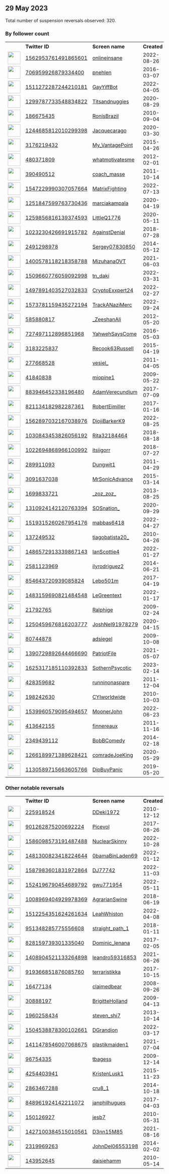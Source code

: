 
## 29 May 2023
Total number of suspension reversals observed: 320.

### By follower count
<table><tr><th></th><th align="left">Twitter ID</th><th align="left">Screen name</th>
<th align="left">Created</th><th align="left">Status</th><th align="left">Suspended</th><th align="left">Followers</th>
<tr><td><a href="https://pbs.twimg.com/profile_images/1566254807391899648/li8AG-mb_normal.jpg"><img src="https://pbs.twimg.com/profile_images/1566254807391899648/li8AG-mb_normal.jpg" width="40px" height="40px" align="center"/></a></td><td><a href="https://twitter.com/intent/user?user_id=1562953761491865601">1562953761491865601</a></td><td><a href="https://twitter.com/onlineinsane">onlineinsane</a></td><td>2022-08-26</td><td align="center"></td><td>2023-03-29</td><td>85086</td></tr>
<tr><td><a href="https://pbs.twimg.com/profile_images/738763172119646208/8dMk8M4N_normal.jpg"><img src="https://pbs.twimg.com/profile_images/738763172119646208/8dMk8M4N_normal.jpg" width="40px" height="40px" align="center"/></a></td><td><a href="https://twitter.com/intent/user?user_id=706959926879334400">706959926879334400</a></td><td><a href="https://twitter.com/pnehlen">pnehlen</a></td><td>2016-03-07</td><td align="center"></td><td></td><td>51051</td></tr>
<tr><td><a href="https://pbs.twimg.com/profile_images/1512173238536732678/B6b8BQ_b_normal.jpg"><img src="https://pbs.twimg.com/profile_images/1512173238536732678/B6b8BQ_b_normal.jpg" width="40px" height="40px" align="center"/></a></td><td><a href="https://twitter.com/intent/user?user_id=1511272287244210181">1511272287244210181</a></td><td><a href="https://twitter.com/GayYiffBot">GayYiffBot</a></td><td>2022-04-05</td><td align="center"></td><td>2023-05-22</td><td>17680</td></tr>
<tr><td><a href="https://pbs.twimg.com/profile_images/1358108063081848832/w1IhbFG1_normal.jpg"><img src="https://pbs.twimg.com/profile_images/1358108063081848832/w1IhbFG1_normal.jpg" width="40px" height="40px" align="center"/></a></td><td><a href="https://twitter.com/intent/user?user_id=1299787733548834822">1299787733548834822</a></td><td><a href="https://twitter.com/Titsandnuggies">Titsandnuggies</a></td><td>2020-08-29</td><td align="center"></td><td></td><td>13510</td></tr>
<tr><td><a href="https://pbs.twimg.com/profile_images/1467972106717736971/_y63R2mN_normal.jpg"><img src="https://pbs.twimg.com/profile_images/1467972106717736971/_y63R2mN_normal.jpg" width="40px" height="40px" align="center"/></a></td><td><a href="https://twitter.com/intent/user?user_id=186675435">186675435</a></td><td><a href="https://twitter.com/RonisBrazil">RonisBrazil</a></td><td>2010-09-04</td><td align="center"></td><td>2022-12-02</td><td>13436</td></tr>
<tr><td><a href="https://pbs.twimg.com/profile_images/1429988240673624064/mev0-yAr_normal.jpg"><img src="https://pbs.twimg.com/profile_images/1429988240673624064/mev0-yAr_normal.jpg" width="40px" height="40px" align="center"/></a></td><td><a href="https://twitter.com/intent/user?user_id=1244685812010299398">1244685812010299398</a></td><td><a href="https://twitter.com/Jacquecarago">Jacquecarago</a></td><td>2020-03-30</td><td align="center"></td><td>2022-06-17</td><td>13379</td></tr>
<tr><td><a href="https://pbs.twimg.com/profile_images/1667191496997744640/h90Y10ve_normal.jpg"><img src="https://pbs.twimg.com/profile_images/1667191496997744640/h90Y10ve_normal.jpg" width="40px" height="40px" align="center"/></a></td><td><a href="https://twitter.com/intent/user?user_id=3176219432">3176219432</a></td><td><a href="https://twitter.com/My_VantagePoint">My_VantagePoint</a></td><td>2015-04-26</td><td align="center"></td><td>2023-03-10</td><td>13072</td></tr>
<tr><td><a href="https://pbs.twimg.com/profile_images/826616765547425792/BWm61MBV_normal.jpg"><img src="https://pbs.twimg.com/profile_images/826616765547425792/BWm61MBV_normal.jpg" width="40px" height="40px" align="center"/></a></td><td><a href="https://twitter.com/intent/user?user_id=480371809">480371809</a></td><td><a href="https://twitter.com/whatmotivatesme">whatmotivatesme</a></td><td>2012-02-01</td><td align="center"></td><td>2023-03-27</td><td>12890</td></tr>
<tr><td><a href="https://pbs.twimg.com/profile_images/1587322006/Coach_normal.jpg"><img src="https://pbs.twimg.com/profile_images/1587322006/Coach_normal.jpg" width="40px" height="40px" align="center"/></a></td><td><a href="https://twitter.com/intent/user?user_id=390490512">390490512</a></td><td><a href="https://twitter.com/coach_masse">coach_masse</a></td><td>2011-10-14</td><td align="center"></td><td></td><td>11334</td></tr>
<tr><td><a href="https://pbs.twimg.com/profile_images/1607864015547408386/jQ6GqiPr_normal.jpg"><img src="https://pbs.twimg.com/profile_images/1607864015547408386/jQ6GqiPr_normal.jpg" width="40px" height="40px" align="center"/></a></td><td><a href="https://twitter.com/intent/user?user_id=1547229990307057664">1547229990307057664</a></td><td><a href="https://twitter.com/MatrixFighting">MatrixFighting</a></td><td>2022-07-13</td><td align="center"></td><td>2023-03-26</td><td>10667</td></tr>
<tr><td><a href="https://pbs.twimg.com/profile_images/1288552079351599104/aR55rsma_normal.jpg"><img src="https://pbs.twimg.com/profile_images/1288552079351599104/aR55rsma_normal.jpg" width="40px" height="40px" align="center"/></a></td><td><a href="https://twitter.com/intent/user?user_id=1251847599763730436">1251847599763730436</a></td><td><a href="https://twitter.com/marciakampala">marciakampala</a></td><td>2020-04-19</td><td align="center"></td><td>2022-07-13</td><td>10357</td></tr>
<tr><td><a href="https://pbs.twimg.com/profile_images/1663143478539190273/cyI_2vMW_normal.jpg"><img src="https://pbs.twimg.com/profile_images/1663143478539190273/cyI_2vMW_normal.jpg" width="40px" height="40px" align="center"/></a></td><td><a href="https://twitter.com/intent/user?user_id=1259856816139374593">1259856816139374593</a></td><td><a href="https://twitter.com/LittleQ1776">LittleQ1776</a></td><td>2020-05-11</td><td align="center"></td><td></td><td>9466</td></tr>
<tr><td><a href="https://pbs.twimg.com/profile_images/1041373962083749889/z4ZinKCs_normal.jpg"><img src="https://pbs.twimg.com/profile_images/1041373962083749889/z4ZinKCs_normal.jpg" width="40px" height="40px" align="center"/></a></td><td><a href="https://twitter.com/intent/user?user_id=1023230426691915782">1023230426691915782</a></td><td><a href="https://twitter.com/AgainstDenial">AgainstDenial</a></td><td>2018-07-28</td><td align="center"></td><td></td><td>9123</td></tr>
<tr><td><a href="https://pbs.twimg.com/profile_images/1620102605648105479/hvtT8xgi_normal.jpg"><img src="https://pbs.twimg.com/profile_images/1620102605648105479/hvtT8xgi_normal.jpg" width="40px" height="40px" align="center"/></a></td><td><a href="https://twitter.com/intent/user?user_id=2491298978">2491298978</a></td><td><a href="https://twitter.com/Sergey07830850">Sergey07830850</a></td><td>2014-05-12</td><td align="center"></td><td>2023-02-28</td><td>9067</td></tr>
<tr><td><a href="https://pbs.twimg.com/profile_images/1668651711639048194/glZfsgE6_normal.jpg"><img src="https://pbs.twimg.com/profile_images/1668651711639048194/glZfsgE6_normal.jpg" width="40px" height="40px" align="center"/></a></td><td><a href="https://twitter.com/intent/user?user_id=1400578118218358788">1400578118218358788</a></td><td><a href="https://twitter.com/MizuhanaOVT">MizuhanaOVT</a></td><td>2021-06-03</td><td align="center"></td><td>2023-04-20</td><td>6823</td></tr>
<tr><td><a href="https://pbs.twimg.com/profile_images/1646855618337165312/4N1ZNlSg_normal.jpg"><img src="https://pbs.twimg.com/profile_images/1646855618337165312/4N1ZNlSg_normal.jpg" width="40px" height="40px" align="center"/></a></td><td><a href="https://twitter.com/intent/user?user_id=1509660776059092998">1509660776059092998</a></td><td><a href="https://twitter.com/tn_daki">tn_daki</a></td><td>2022-03-31</td><td align="center"></td><td>2023-04-26</td><td>6239</td></tr>
<tr><td><a href="https://pbs.twimg.com/profile_images/1640661771328299013/geZB6VxJ_normal.jpg"><img src="https://pbs.twimg.com/profile_images/1640661771328299013/geZB6VxJ_normal.jpg" width="40px" height="40px" align="center"/></a></td><td><a href="https://twitter.com/intent/user?user_id=1497891403527032833">1497891403527032833</a></td><td><a href="https://twitter.com/CryptoExxpert24">CryptoExxpert24</a></td><td>2022-02-27</td><td align="center"></td><td>2023-05-27</td><td>6048</td></tr>
<tr><td><a href="https://pbs.twimg.com/profile_images/1573781896533872641/w9Gz4v09_normal.jpg"><img src="https://pbs.twimg.com/profile_images/1573781896533872641/w9Gz4v09_normal.jpg" width="40px" height="40px" align="center"/></a></td><td><a href="https://twitter.com/intent/user?user_id=1573781159435272194">1573781159435272194</a></td><td><a href="https://twitter.com/TrackANaziMerc">TrackANaziMerc</a></td><td>2022-09-24</td><td align="center"></td><td>2023-01-24</td><td>5335</td></tr>
<tr><td><a href="https://pbs.twimg.com/profile_images/1104262239282974720/k4xBZNJo_normal.jpg"><img src="https://pbs.twimg.com/profile_images/1104262239282974720/k4xBZNJo_normal.jpg" width="40px" height="40px" align="center"/></a></td><td><a href="https://twitter.com/intent/user?user_id=585880817">585880817</a></td><td><a href="https://twitter.com/_ZeeshanAli">_ZeeshanAli</a></td><td>2012-05-20</td><td align="center"></td><td>2022-12-10</td><td>4878</td></tr>
<tr><td><a href="https://pbs.twimg.com/profile_images/1037710481262358528/abdhmDid_normal.jpg"><img src="https://pbs.twimg.com/profile_images/1037710481262358528/abdhmDid_normal.jpg" width="40px" height="40px" align="center"/></a></td><td><a href="https://twitter.com/intent/user?user_id=727497112896851968">727497112896851968</a></td><td><a href="https://twitter.com/YahwehSaysCome">YahwehSaysCome</a></td><td>2016-05-03</td><td align="center"></td><td></td><td>4789</td></tr>
<tr><td><a href="https://pbs.twimg.com/profile_images/883738450968682498/qlXI9vZS_normal.jpg"><img src="https://pbs.twimg.com/profile_images/883738450968682498/qlXI9vZS_normal.jpg" width="40px" height="40px" align="center"/></a></td><td><a href="https://twitter.com/intent/user?user_id=3183225837">3183225837</a></td><td><a href="https://twitter.com/Recook63Russell">Recook63Russell</a></td><td>2015-04-19</td><td align="center"></td><td>2022-11-30</td><td>4497</td></tr>
<tr><td><a href="https://pbs.twimg.com/profile_images/1645086073641480192/qvsFMlZw_normal.jpg"><img src="https://pbs.twimg.com/profile_images/1645086073641480192/qvsFMlZw_normal.jpg" width="40px" height="40px" align="center"/></a></td><td><a href="https://twitter.com/intent/user?user_id=277668528">277668528</a></td><td><a href="https://twitter.com/vesiel_">vesiel_</a></td><td>2011-04-05</td><td align="center"></td><td>2023-05-28</td><td>4248</td></tr>
<tr><td><a href="https://pbs.twimg.com/profile_images/1408514389892861952/i_Of-XZ6_normal.jpg"><img src="https://pbs.twimg.com/profile_images/1408514389892861952/i_Of-XZ6_normal.jpg" width="40px" height="40px" align="center"/></a></td><td><a href="https://twitter.com/intent/user?user_id=41840838">41840838</a></td><td><a href="https://twitter.com/miopine1">miopine1</a></td><td>2009-05-22</td><td align="center">🔒</td><td>2022-10-29</td><td>3944</td></tr>
<tr><td><a href="https://pbs.twimg.com/profile_images/1671929553428824064/X5hKmW49_normal.jpg"><img src="https://pbs.twimg.com/profile_images/1671929553428824064/X5hKmW49_normal.jpg" width="40px" height="40px" align="center"/></a></td><td><a href="https://twitter.com/intent/user?user_id=883946452338196480">883946452338196480</a></td><td><a href="https://twitter.com/AdamVerecundium">AdamVerecundium</a></td><td>2017-07-09</td><td align="center"></td><td></td><td>3741</td></tr>
<tr><td><a href="https://pbs.twimg.com/profile_images/1206955578062495745/fZhpm9aw_normal.jpg"><img src="https://pbs.twimg.com/profile_images/1206955578062495745/fZhpm9aw_normal.jpg" width="40px" height="40px" align="center"/></a></td><td><a href="https://twitter.com/intent/user?user_id=821134182982287361">821134182982287361</a></td><td><a href="https://twitter.com/RobertEimiller">RobertEimiller</a></td><td>2017-01-16</td><td align="center">🚫</td><td>2022-07-31</td><td>3313</td></tr>
<tr><td><a href="https://pbs.twimg.com/profile_images/1639861317011136512/p8l-kYL8_normal.jpg"><img src="https://pbs.twimg.com/profile_images/1639861317011136512/p8l-kYL8_normal.jpg" width="40px" height="40px" align="center"/></a></td><td><a href="https://twitter.com/intent/user?user_id=1562897032167038976">1562897032167038976</a></td><td><a href="https://twitter.com/DiojiBarkerK9">DiojiBarkerK9</a></td><td>2022-08-25</td><td align="center">🚫</td><td>2023-05-19</td><td>3109</td></tr>
<tr><td><a href="https://pbs.twimg.com/profile_images/1220057909373087744/7X4XU_NL_normal.jpg"><img src="https://pbs.twimg.com/profile_images/1220057909373087744/7X4XU_NL_normal.jpg" width="40px" height="40px" align="center"/></a></td><td><a href="https://twitter.com/intent/user?user_id=1030843453826056192">1030843453826056192</a></td><td><a href="https://twitter.com/Rita32184464">Rita32184464</a></td><td>2018-08-18</td><td align="center"></td><td>2023-03-14</td><td>3008</td></tr>
<tr><td><a href="https://pbs.twimg.com/profile_images/1657694395225763841/3NEBmf6f_normal.jpg"><img src="https://pbs.twimg.com/profile_images/1657694395225763841/3NEBmf6f_normal.jpg" width="40px" height="40px" align="center"/></a></td><td><a href="https://twitter.com/intent/user?user_id=1022694868966100992">1022694868966100992</a></td><td><a href="https://twitter.com/itsiigorr">itsiigorr</a></td><td>2018-07-27</td><td align="center"></td><td>2023-04-03</td><td>2615</td></tr>
<tr><td><a href="https://pbs.twimg.com/profile_images/1239298284310671371/N2AlI7u0_normal.jpg"><img src="https://pbs.twimg.com/profile_images/1239298284310671371/N2AlI7u0_normal.jpg" width="40px" height="40px" align="center"/></a></td><td><a href="https://twitter.com/intent/user?user_id=289911093">289911093</a></td><td><a href="https://twitter.com/Dungwit1">Dungwit1</a></td><td>2011-04-29</td><td align="center">👋</td><td>2022-07-12</td><td>2341</td></tr>
<tr><td><a href="https://pbs.twimg.com/profile_images/1329795411507367942/PyN4zsoq_normal.jpg"><img src="https://pbs.twimg.com/profile_images/1329795411507367942/PyN4zsoq_normal.jpg" width="40px" height="40px" align="center"/></a></td><td><a href="https://twitter.com/intent/user?user_id=3091637038">3091637038</a></td><td><a href="https://twitter.com/MrSonicAdvance">MrSonicAdvance</a></td><td>2015-03-14</td><td align="center"></td><td>2023-05-28</td><td>2084</td></tr>
<tr><td><a href="https://pbs.twimg.com/profile_images/1662921049019764737/xC5Bp2HI_normal.jpg"><img src="https://pbs.twimg.com/profile_images/1662921049019764737/xC5Bp2HI_normal.jpg" width="40px" height="40px" align="center"/></a></td><td><a href="https://twitter.com/intent/user?user_id=1699833721">1699833721</a></td><td><a href="https://twitter.com/_zoz_zoz_">_zoz_zoz_</a></td><td>2013-08-25</td><td align="center"></td><td>2022-03-09</td><td>2062</td></tr>
<tr><td><a href="https://pbs.twimg.com/profile_images/1465922291406147585/9FZ6-yan_normal.jpg"><img src="https://pbs.twimg.com/profile_images/1465922291406147585/9FZ6-yan_normal.jpg" width="40px" height="40px" align="center"/></a></td><td><a href="https://twitter.com/intent/user?user_id=1310924142120763394">1310924142120763394</a></td><td><a href="https://twitter.com/SOSnation_">SOSnation_</a></td><td>2020-09-29</td><td align="center"></td><td>2023-04-13</td><td>2052</td></tr>
<tr><td><a href="https://pbs.twimg.com/profile_images/1641884892416954370/OpW3_IRq_normal.jpg"><img src="https://pbs.twimg.com/profile_images/1641884892416954370/OpW3_IRq_normal.jpg" width="40px" height="40px" align="center"/></a></td><td><a href="https://twitter.com/intent/user?user_id=1519315260267954176">1519315260267954176</a></td><td><a href="https://twitter.com/mabbas6418">mabbas6418</a></td><td>2022-04-27</td><td align="center"></td><td>2023-05-16</td><td>1875</td></tr>
<tr><td><a href="https://pbs.twimg.com/profile_images/1508077808526020611/-n78haR1_normal.jpg"><img src="https://pbs.twimg.com/profile_images/1508077808526020611/-n78haR1_normal.jpg" width="40px" height="40px" align="center"/></a></td><td><a href="https://twitter.com/intent/user?user_id=137249532">137249532</a></td><td><a href="https://twitter.com/tiagobatista20_">tiagobatista20_</a></td><td>2010-04-26</td><td align="center"></td><td>2022-03-31</td><td>1850</td></tr>
<tr><td><a href="https://pbs.twimg.com/profile_images/1668051237810634752/EVPtey4W_normal.jpg"><img src="https://pbs.twimg.com/profile_images/1668051237810634752/EVPtey4W_normal.jpg" width="40px" height="40px" align="center"/></a></td><td><a href="https://twitter.com/intent/user?user_id=1486572913339867143">1486572913339867143</a></td><td><a href="https://twitter.com/IanScottie4">IanScottie4</a></td><td>2022-01-27</td><td align="center"></td><td>2023-05-18</td><td>1842</td></tr>
<tr><td><a href="https://pbs.twimg.com/profile_images/1542319049408913409/qA2PVNYy_normal.jpg"><img src="https://pbs.twimg.com/profile_images/1542319049408913409/qA2PVNYy_normal.jpg" width="40px" height="40px" align="center"/></a></td><td><a href="https://twitter.com/intent/user?user_id=2581123969">2581123969</a></td><td><a href="https://twitter.com/ilyrodriguez2">ilyrodriguez2</a></td><td>2014-06-21</td><td align="center"></td><td>2022-07-09</td><td>1817</td></tr>
<tr><td><a href="https://pbs.twimg.com/profile_images/1662066348103716865/HXYAKLlG_normal.jpg"><img src="https://pbs.twimg.com/profile_images/1662066348103716865/HXYAKLlG_normal.jpg" width="40px" height="40px" align="center"/></a></td><td><a href="https://twitter.com/intent/user?user_id=854643720939085824">854643720939085824</a></td><td><a href="https://twitter.com/Lebo501m">Lebo501m</a></td><td>2017-04-19</td><td align="center"></td><td>2023-02-23</td><td>1806</td></tr>
<tr><td><a href="https://pbs.twimg.com/profile_images/1520019779955920897/JkGf96GL_normal.jpg"><img src="https://pbs.twimg.com/profile_images/1520019779955920897/JkGf96GL_normal.jpg" width="40px" height="40px" align="center"/></a></td><td><a href="https://twitter.com/intent/user?user_id=1483159690821484548">1483159690821484548</a></td><td><a href="https://twitter.com/LeGreentext">LeGreentext</a></td><td>2022-01-17</td><td align="center">👋</td><td>2022-10-19</td><td>1713</td></tr>
<tr><td><a href="https://pbs.twimg.com/profile_images/832458657107283971/RKF2OLp9_normal.jpg"><img src="https://pbs.twimg.com/profile_images/832458657107283971/RKF2OLp9_normal.jpg" width="40px" height="40px" align="center"/></a></td><td><a href="https://twitter.com/intent/user?user_id=21792765">21792765</a></td><td><a href="https://twitter.com/Ralphige">Ralphige</a></td><td>2009-02-24</td><td align="center"></td><td></td><td>1678</td></tr>
<tr><td><a href="https://pbs.twimg.com/profile_images/1291202277005357057/dxIqY1Qi_normal.jpg"><img src="https://pbs.twimg.com/profile_images/1291202277005357057/dxIqY1Qi_normal.jpg" width="40px" height="40px" align="center"/></a></td><td><a href="https://twitter.com/intent/user?user_id=1250459676816203777">1250459676816203777</a></td><td><a href="https://twitter.com/JoshNel91978279">JoshNel91978279</a></td><td>2020-04-15</td><td align="center"></td><td></td><td>1623</td></tr>
<tr><td><a href="https://pbs.twimg.com/profile_images/614609961587376128/oHFYkJTe_normal.jpg"><img src="https://pbs.twimg.com/profile_images/614609961587376128/oHFYkJTe_normal.jpg" width="40px" height="40px" align="center"/></a></td><td><a href="https://twitter.com/intent/user?user_id=80744878">80744878</a></td><td><a href="https://twitter.com/adsiegel">adsiegel</a></td><td>2009-10-08</td><td align="center"></td><td>2023-01-30</td><td>1610</td></tr>
<tr><td><a href="https://pbs.twimg.com/profile_images/1390730028581859329/_Vsh53ry_normal.jpg"><img src="https://pbs.twimg.com/profile_images/1390730028581859329/_Vsh53ry_normal.jpg" width="40px" height="40px" align="center"/></a></td><td><a href="https://twitter.com/intent/user?user_id=1390729892644466690">1390729892644466690</a></td><td><a href="https://twitter.com/PatriotFile">PatriotFile</a></td><td>2021-05-07</td><td align="center"></td><td></td><td>1557</td></tr>
<tr><td><a href="https://pbs.twimg.com/profile_images/1664147738269818881/YM_cAApq_normal.jpg"><img src="https://pbs.twimg.com/profile_images/1664147738269818881/YM_cAApq_normal.jpg" width="40px" height="40px" align="center"/></a></td><td><a href="https://twitter.com/intent/user?user_id=1625317185110392833">1625317185110392833</a></td><td><a href="https://twitter.com/SothernPsycotic">SothernPsycotic</a></td><td>2023-02-14</td><td align="center"></td><td>2023-04-17</td><td>1534</td></tr>
<tr><td><a href="https://pbs.twimg.com/profile_images/1662802099904692227/9iumIluk_normal.jpg"><img src="https://pbs.twimg.com/profile_images/1662802099904692227/9iumIluk_normal.jpg" width="40px" height="40px" align="center"/></a></td><td><a href="https://twitter.com/intent/user?user_id=428359682">428359682</a></td><td><a href="https://twitter.com/runninonaspare">runninonaspare</a></td><td>2011-12-04</td><td align="center"></td><td>2023-05-25</td><td>1516</td></tr>
<tr><td><a href="https://pbs.twimg.com/profile_images/1267567501396844544/yjcw1UVa_normal.jpg"><img src="https://pbs.twimg.com/profile_images/1267567501396844544/yjcw1UVa_normal.jpg" width="40px" height="40px" align="center"/></a></td><td><a href="https://twitter.com/intent/user?user_id=198242630">198242630</a></td><td><a href="https://twitter.com/CYIworldwide">CYIworldwide</a></td><td>2010-10-03</td><td align="center"></td><td>2022-05-27</td><td>1514</td></tr>
<tr><td><a href="https://pbs.twimg.com/profile_images/1539962871114739715/j1lGVcxr_normal.png"><img src="https://pbs.twimg.com/profile_images/1539962871114739715/j1lGVcxr_normal.png" width="40px" height="40px" align="center"/></a></td><td><a href="https://twitter.com/intent/user?user_id=1539960579095494657">1539960579095494657</a></td><td><a href="https://twitter.com/MoonerJohn">MoonerJohn</a></td><td>2022-06-23</td><td align="center"></td><td>2022-10-25</td><td>1469</td></tr>
<tr><td><a href="https://pbs.twimg.com/profile_images/1524785517178462210/uqkrAZs6_normal.jpg"><img src="https://pbs.twimg.com/profile_images/1524785517178462210/uqkrAZs6_normal.jpg" width="40px" height="40px" align="center"/></a></td><td><a href="https://twitter.com/intent/user?user_id=413642155">413642155</a></td><td><a href="https://twitter.com/finnereaux">finnereaux</a></td><td>2011-11-16</td><td align="center"></td><td>2023-02-06</td><td>1461</td></tr>
<tr><td><a href="https://pbs.twimg.com/profile_images/1200191126184972290/hU2-rtu5_normal.jpg"><img src="https://pbs.twimg.com/profile_images/1200191126184972290/hU2-rtu5_normal.jpg" width="40px" height="40px" align="center"/></a></td><td><a href="https://twitter.com/intent/user?user_id=2349439112">2349439112</a></td><td><a href="https://twitter.com/BobBComedy">BobBComedy</a></td><td>2014-02-18</td><td align="center"></td><td></td><td>1407</td></tr>
<tr><td><a href="https://pbs.twimg.com/profile_images/1316899304980840448/Q6trFaQK_normal.jpg"><img src="https://pbs.twimg.com/profile_images/1316899304980840448/Q6trFaQK_normal.jpg" width="40px" height="40px" align="center"/></a></td><td><a href="https://twitter.com/intent/user?user_id=1266189971389628421">1266189971389628421</a></td><td><a href="https://twitter.com/comradeJoeKing">comradeJoeKing</a></td><td>2020-05-29</td><td align="center"></td><td></td><td>1405</td></tr>
<tr><td><a href="https://pbs.twimg.com/profile_images/1668623401433563136/W5PQ2cS8_normal.jpg"><img src="https://pbs.twimg.com/profile_images/1668623401433563136/W5PQ2cS8_normal.jpg" width="40px" height="40px" align="center"/></a></td><td><a href="https://twitter.com/intent/user?user_id=1130589715663605766">1130589715663605766</a></td><td><a href="https://twitter.com/DipBuyPanic">DipBuyPanic</a></td><td>2019-05-20</td><td align="center"></td><td>2022-05-09</td><td>1393</td></tr>
</table>

### Other notable reversals
<table><tr><th></th><th align="left">Twitter ID</th><th align="left">Screen name</th>
<th align="left">Created</th><th align="left">Status</th><th align="left">Suspended</th><th align="left">Followers</th>
<tr><td><a href="https://pbs.twimg.com/profile_images/1523317594866003969/tg0HwZyz_normal.jpg"><img src="https://pbs.twimg.com/profile_images/1523317594866003969/tg0HwZyz_normal.jpg" width="40px" height="40px" align="center"/></a></td><td><a href="https://twitter.com/intent/user?user_id=225918524">225918524</a></td><td><a href="https://twitter.com/DDeki1972">DDeki1972</a></td><td>2010-12-12</td><td align="center"></td><td>2023-05-25</td><td>483</td></tr>
<tr><td><a href="https://pbs.twimg.com/profile_images/901523159441997824/cGlgC9sv_normal.jpg"><img src="https://pbs.twimg.com/profile_images/901523159441997824/cGlgC9sv_normal.jpg" width="40px" height="40px" align="center"/></a></td><td><a href="https://twitter.com/intent/user?user_id=901262875200692224">901262875200692224</a></td><td><a href="https://twitter.com/Picevol">Picevol</a></td><td>2017-08-26</td><td align="center"></td><td>2023-05-27</td><td>812</td></tr>
<tr><td><a href="https://pbs.twimg.com/profile_images/1663926512981274624/PaVmauLW_normal.jpg"><img src="https://pbs.twimg.com/profile_images/1663926512981274624/PaVmauLW_normal.jpg" width="40px" height="40px" align="center"/></a></td><td><a href="https://twitter.com/intent/user?user_id=1586098573191487488">1586098573191487488</a></td><td><a href="https://twitter.com/NuclearSkinny">NuclearSkinny</a></td><td>2022-10-28</td><td align="center"></td><td>2023-05-27</td><td>1008</td></tr>
<tr><td><a href="https://pbs.twimg.com/profile_images/1500600388659126278/IfGBWqVi_normal.jpg"><img src="https://pbs.twimg.com/profile_images/1500600388659126278/IfGBWqVi_normal.jpg" width="40px" height="40px" align="center"/></a></td><td><a href="https://twitter.com/intent/user?user_id=1481300823418224644">1481300823418224644</a></td><td><a href="https://twitter.com/0bamaBinLaden69">0bamaBinLaden69</a></td><td>2022-01-12</td><td align="center"></td><td>2022-07-27</td><td>14</td></tr>
<tr><td><a href="https://pbs.twimg.com/profile_images/1593589684088758272/fIFcC1GS_normal.jpg"><img src="https://pbs.twimg.com/profile_images/1593589684088758272/fIFcC1GS_normal.jpg" width="40px" height="40px" align="center"/></a></td><td><a href="https://twitter.com/intent/user?user_id=1587983601831972864">1587983601831972864</a></td><td><a href="https://twitter.com/DJ77742">DJ77742</a></td><td>2022-11-03</td><td align="center">🔒</td><td>2022-12-16</td><td>8</td></tr>
<tr><td><a href="https://pbs.twimg.com/profile_images/1539276106737541122/ZVFGQQJO_normal.jpg"><img src="https://pbs.twimg.com/profile_images/1539276106737541122/ZVFGQQJO_normal.jpg" width="40px" height="40px" align="center"/></a></td><td><a href="https://twitter.com/intent/user?user_id=1524196790454689792">1524196790454689792</a></td><td><a href="https://twitter.com/gwu771954">gwu771954</a></td><td>2022-05-11</td><td align="center"></td><td>2023-05-28</td><td>329</td></tr>
<tr><td><a href="https://pbs.twimg.com/profile_images/1622787615849345024/YFXm7zXO_normal.jpg"><img src="https://pbs.twimg.com/profile_images/1622787615849345024/YFXm7zXO_normal.jpg" width="40px" height="40px" align="center"/></a></td><td><a href="https://twitter.com/intent/user?user_id=1008969404929978369">1008969404929978369</a></td><td><a href="https://twitter.com/AgrarianSwine">AgrarianSwine</a></td><td>2018-06-19</td><td align="center"></td><td>2023-03-27</td><td>9</td></tr>
<tr><td><a href="https://pbs.twimg.com/profile_images/1627443162276057089/5h0ysoKw_normal.jpg"><img src="https://pbs.twimg.com/profile_images/1627443162276057089/5h0ysoKw_normal.jpg" width="40px" height="40px" align="center"/></a></td><td><a href="https://twitter.com/intent/user?user_id=1512254351624261634">1512254351624261634</a></td><td><a href="https://twitter.com/LeahWhiston">LeahWhiston</a></td><td>2022-04-08</td><td align="center"></td><td>2023-03-03</td><td>836</td></tr>
<tr><td><a href="https://pbs.twimg.com/profile_images/1668936889271820291/70ClyMWD_normal.jpg"><img src="https://pbs.twimg.com/profile_images/1668936889271820291/70ClyMWD_normal.jpg" width="40px" height="40px" align="center"/></a></td><td><a href="https://twitter.com/intent/user?user_id=951348285775556608">951348285775556608</a></td><td><a href="https://twitter.com/straight_path_1">straight_path_1</a></td><td>2018-01-11</td><td align="center"></td><td>2023-05-20</td><td>77</td></tr>
<tr><td><a href="https://pbs.twimg.com/profile_images/1222080199921225728/ClcoLgQu_normal.jpg"><img src="https://pbs.twimg.com/profile_images/1222080199921225728/ClcoLgQu_normal.jpg" width="40px" height="40px" align="center"/></a></td><td><a href="https://twitter.com/intent/user?user_id=828159739301335040">828159739301335040</a></td><td><a href="https://twitter.com/Dominic_lenana">Dominic_lenana</a></td><td>2017-02-05</td><td align="center"></td><td>2022-12-02</td><td>33</td></tr>
<tr><td><a href="https://pbs.twimg.com/profile_images/1408905261423661057/yvxePIlA_normal.jpg"><img src="https://pbs.twimg.com/profile_images/1408905261423661057/yvxePIlA_normal.jpg" width="40px" height="40px" align="center"/></a></td><td><a href="https://twitter.com/intent/user?user_id=1408904521133264898">1408904521133264898</a></td><td><a href="https://twitter.com/leandro59316853">leandro59316853</a></td><td>2021-06-26</td><td align="center"></td><td>2023-01-28</td><td>11</td></tr>
<tr><td><a href="https://pbs.twimg.com/profile_images/1663614653950316548/pilOG1UR_normal.jpg"><img src="https://pbs.twimg.com/profile_images/1663614653950316548/pilOG1UR_normal.jpg" width="40px" height="40px" align="center"/></a></td><td><a href="https://twitter.com/intent/user?user_id=919366851876085760">919366851876085760</a></td><td><a href="https://twitter.com/terraristikka">terraristikka</a></td><td>2017-10-15</td><td align="center">🔒</td><td>2023-05-28</td><td>166</td></tr>
<tr><td><a href="https://pbs.twimg.com/profile_images/936273115784581121/_4RWnoLs_normal.jpg"><img src="https://pbs.twimg.com/profile_images/936273115784581121/_4RWnoLs_normal.jpg" width="40px" height="40px" align="center"/></a></td><td><a href="https://twitter.com/intent/user?user_id=16477134">16477134</a></td><td><a href="https://twitter.com/claimedbear">claimedbear</a></td><td>2008-09-26</td><td align="center">🔒</td><td>2022-12-18</td><td>11</td></tr>
<tr><td><a href="https://pbs.twimg.com/profile_images/701622171114733568/GGhL3n0H_normal.jpg"><img src="https://pbs.twimg.com/profile_images/701622171114733568/GGhL3n0H_normal.jpg" width="40px" height="40px" align="center"/></a></td><td><a href="https://twitter.com/intent/user?user_id=30888197">30888197</a></td><td><a href="https://twitter.com/BrigitteHolland">BrigitteHolland</a></td><td>2009-04-13</td><td align="center"></td><td>2023-04-05</td><td>50</td></tr>
<tr><td><a href="https://pbs.twimg.com/profile_images/1638616522846502913/2S3M93Ud_normal.jpg"><img src="https://pbs.twimg.com/profile_images/1638616522846502913/2S3M93Ud_normal.jpg" width="40px" height="40px" align="center"/></a></td><td><a href="https://twitter.com/intent/user?user_id=1960258434">1960258434</a></td><td><a href="https://twitter.com/steven_shi7">steven_shi7</a></td><td>2013-10-14</td><td align="center"></td><td>2023-04-20</td><td>1</td></tr>
<tr><td><a href="https://pbs.twimg.com/profile_images/1601918722867953666/az6LfUw4_normal.jpg"><img src="https://pbs.twimg.com/profile_images/1601918722867953666/az6LfUw4_normal.jpg" width="40px" height="40px" align="center"/></a></td><td><a href="https://twitter.com/intent/user?user_id=1504538878300102661">1504538878300102661</a></td><td><a href="https://twitter.com/DGrandion">DGrandion</a></td><td>2022-03-17</td><td align="center"></td><td>2023-04-10</td><td>338</td></tr>
<tr><td><a href="https://pbs.twimg.com/profile_images/1550467783036739585/xpBXMpkp_normal.jpg"><img src="https://pbs.twimg.com/profile_images/1550467783036739585/xpBXMpkp_normal.jpg" width="40px" height="40px" align="center"/></a></td><td><a href="https://twitter.com/intent/user?user_id=1411478546007068675">1411478546007068675</a></td><td><a href="https://twitter.com/plastikmaiden1">plastikmaiden1</a></td><td>2021-07-04</td><td align="center"></td><td>2022-10-07</td><td>352</td></tr>
<tr><td><a href="https://pbs.twimg.com/profile_images/1663091232925536256/0h2VYtK-_normal.jpg"><img src="https://pbs.twimg.com/profile_images/1663091232925536256/0h2VYtK-_normal.jpg" width="40px" height="40px" align="center"/></a></td><td><a href="https://twitter.com/intent/user?user_id=96754335">96754335</a></td><td><a href="https://twitter.com/tbagess">tbagess</a></td><td>2009-12-14</td><td align="center"></td><td>2022-12-02</td><td>138</td></tr>
<tr><td><a href="https://pbs.twimg.com/profile_images/1525650251209752576/jszGfbmQ_normal.jpg"><img src="https://pbs.twimg.com/profile_images/1525650251209752576/jszGfbmQ_normal.jpg" width="40px" height="40px" align="center"/></a></td><td><a href="https://twitter.com/intent/user?user_id=4254403941">4254403941</a></td><td><a href="https://twitter.com/KristenLusk1">KristenLusk1</a></td><td>2015-11-23</td><td align="center"></td><td>2023-03-27</td><td>29</td></tr>
<tr><td><a href="https://pbs.twimg.com/profile_images/1670748287308029955/CCdK4Dlt_normal.jpg"><img src="https://pbs.twimg.com/profile_images/1670748287308029955/CCdK4Dlt_normal.jpg" width="40px" height="40px" align="center"/></a></td><td><a href="https://twitter.com/intent/user?user_id=2863467288">2863467288</a></td><td><a href="https://twitter.com/cru8_1">cru8_1</a></td><td>2014-10-18</td><td align="center"></td><td>2022-12-19</td><td>944</td></tr>
<tr><td><a href="https://pbs.twimg.com/profile_images/1585295948757860352/bY9f-JM4_normal.jpg"><img src="https://pbs.twimg.com/profile_images/1585295948757860352/bY9f-JM4_normal.jpg" width="40px" height="40px" align="center"/></a></td><td><a href="https://twitter.com/intent/user?user_id=848961924142211072">848961924142211072</a></td><td><a href="https://twitter.com/janphilhugues">janphilhugues</a></td><td>2017-04-03</td><td align="center">🔒</td><td>2023-01-30</td><td>7</td></tr>
<tr><td><a href="https://pbs.twimg.com/profile_images/1455219034815873041/c5ya4HsB_normal.jpg"><img src="https://pbs.twimg.com/profile_images/1455219034815873041/c5ya4HsB_normal.jpg" width="40px" height="40px" align="center"/></a></td><td><a href="https://twitter.com/intent/user?user_id=150126927">150126927</a></td><td><a href="https://twitter.com/jesb7">jesb7</a></td><td>2010-05-31</td><td align="center"></td><td>2023-03-19</td><td>11</td></tr>
<tr><td><a href="https://pbs.twimg.com/profile_images/1525259099356729344/X0s5lR7B_normal.jpg"><img src="https://pbs.twimg.com/profile_images/1525259099356729344/X0s5lR7B_normal.jpg" width="40px" height="40px" align="center"/></a></td><td><a href="https://twitter.com/intent/user?user_id=1427100384515010561">1427100384515010561</a></td><td><a href="https://twitter.com/D3nn15M85">D3nn15M85</a></td><td>2021-08-16</td><td align="center"></td><td>2023-04-19</td><td>15</td></tr>
<tr><td><a href="https://pbs.twimg.com/profile_images/1653439875478175745/vV7AL_a9_normal.jpg"><img src="https://pbs.twimg.com/profile_images/1653439875478175745/vV7AL_a9_normal.jpg" width="40px" height="40px" align="center"/></a></td><td><a href="https://twitter.com/intent/user?user_id=2319969263">2319969263</a></td><td><a href="https://twitter.com/JohnDel06553198">JohnDel06553198</a></td><td>2014-02-02</td><td align="center"></td><td>2023-05-10</td><td>5</td></tr>
<tr><td><a href="https://abs.twimg.com/sticky/default_profile_images/default_profile_normal.png"><img src="https://abs.twimg.com/sticky/default_profile_images/default_profile_normal.png" width="40px" height="40px" align="center"/></a></td><td><a href="https://twitter.com/intent/user?user_id=143952645">143952645</a></td><td><a href="https://twitter.com/daisiehamm">daisiehamm</a></td><td>2010-05-14</td><td align="center"></td><td>2023-03-02</td><td>6</td></tr>
</table>

